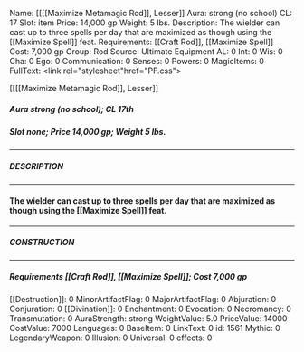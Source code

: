 Name: [[[[Maximize Metamagic Rod]], Lesser]]
Aura: strong (no school)
CL: 17
Slot: item
Price: 14,000 gp
Weight: 5 lbs.
Description: The wielder can cast up to three spells per day that are maximized as though using the [[Maximize Spell]] feat.
Requirements: [[Craft Rod]], [[Maximize Spell]]
Cost: 7,000 gp
Group: Rod
Source: Ultimate Equipment
AL: 0
Int: 0
Wis: 0
Cha: 0
Ego: 0
Communication: 0
Senses: 0
Powers: 0
MagicItems: 0
FullText: <link rel="stylesheet"href="PF.css"><div class="heading"><p class="alignleft">[[[[Maximize Metamagic Rod]], Lesser]]</p><div style="clear: both;"></div></div><div><h5><b>Aura </b>strong (no school); <b>CL </b>17th</h5><h5><b>Slot </b>none; <b>Price </b>14,000 gp; <b>Weight </b>5 lbs.</h5></div><hr/><div><h5><b>DESCRIPTION</b></h5></div><hr/><div><h4><p>The wielder can cast up to three spells per day that are maximized as though using the [[Maximize Spell]] feat.</p></h4></div><hr/><div><h5><b>CONSTRUCTION</b></h5></div><hr/><div><h5><b>Requirements </b>[[Craft Rod]], [[Maximize Spell]]; <b>Cost </b>7,000 gp</h5></div>
[[Destruction]]: 0
MinorArtifactFlag: 0
MajorArtifactFlag: 0
Abjuration: 0
Conjuration: 0
[[Divination]]: 0
Enchantment: 0
Evocation: 0
Necromancy: 0
Transmutation: 0
AuraStrength: strong
WeightValue: 5.0
PriceValue: 14000
CostValue: 7000
Languages: 0
BaseItem: 0
LinkText: 0
id: 1561
Mythic: 0
LegendaryWeapon: 0
Illusion: 0
Universal: 0
effects: 0
